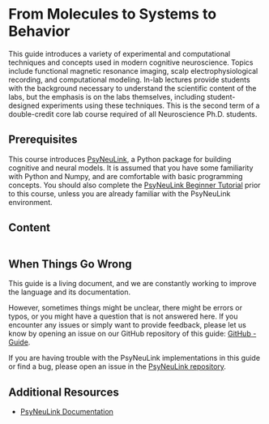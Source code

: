 # From Molecules to Systems to Behavior

This guide introduces a variety of experimental and computational techniques and concepts used in modern cognitive neuroscience. Topics include functional magnetic resonance imaging, scalp electrophysiological recording, and computational modeling. In-lab lectures provide students with the background necessary to understand the scientific content of the labs, but the emphasis is on the labs themselves, including student-designed experiments using these techniques. This is the second term of a double-credit core lab course required of all Neuroscience Ph.D. students.

## Prerequisites

This course introduces [PsyNeuLink](https://princetonuniversity.github.io/PsyNeuLink/), a Python package for building cognitive and neural models. It is assumed that you have some familiarity with Python and Numpy, and are comfortable with basic programming concepts. You should also complete the [PsyNeuLink Beginner Tutorial](https://princetonuniversity.github.io/PsyNeuLink/index_logo_with_text.html#tutorial) prior to this course, unless you are already familiar with the PsyNeuLink environment.

## Content

```{tableofcontents}
```

## When Things Go Wrong

This guide is a living document, and we are constantly working to improve the language and its documentation.

However, sometimes things might be unclear, there might be errors or typos, or you might have a question that is not answered here. If you encounter any issues or simply want to provide feedback, please let us know by opening an issue on our GitHub repository of this guide: [GitHub - Guide](https://github.com/younesStrittmatter/502B).

If you are having trouble with the PsyNeuLink implementations in this guide or find a bug, please open an issue in the [PsyNeuLink repository](https://github.com/PrincetonUniversity/PsyNeuLink).

## Additional Resources

- [PsyNeuLink Documentation](https://princetonuniversity.github.io/PsyNeuLink/)